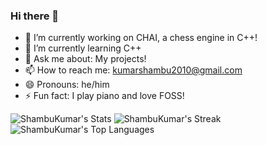 ### Hi there 👋

- 🔭 I’m currently working on CHAI, a chess engine in C++!
- 🌱 I’m currently learning C++
- 💬 Ask me about: My projects!
- 📫 How to reach me: kumarshambu2010@gmail.com
- 😄 Pronouns: he/him
- ⚡ Fun fact: I play piano and love FOSS!






![ShambuKumar's Stats](https://github-readme-stats.vercel.app/api?username=ShambuKumar&theme=gruvbox&show_icons=true&hide_border=false&count_private=true)
![ShambuKumar's Streak](https://github-readme-streak-stats.herokuapp.com/?user=ShambuKumar&theme=gruvbox&hide_border=false)
![ShambuKumar's Top Languages](https://github-readme-stats.vercel.app/api/top-langs/?username=ShambuKumar&theme=gruvbox&show_icons=true&hide_border=false&layout=compact)

